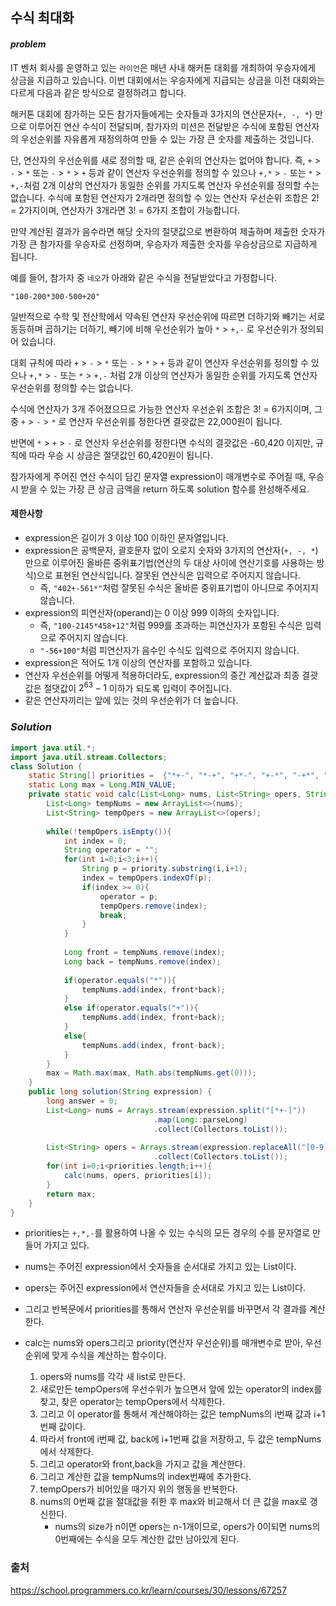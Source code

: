 ## **수식 최대화**


#### ***problem***
IT 벤처 회사를 운영하고 있는 `라이언`은 매년 사내 해커톤 대회를 개최하여 우승자에게 상금을 지급하고 있습니다.
이번 대회에서는 우승자에게 지급되는 상금을 이전 대회와는 다르게 다음과 같은 방식으로 결정하려고 합니다.

해커톤 대회에 참가하는 모든 참가자들에게는 숫자들과 3가지의 연산문자(`+, -, *`) 만으로 이루어진 연산 수식이 전달되며, 참가자의 미션은 전달받은 수식에 포함된 연산자의 우선순위를 자유롭게 재정의하여 만들 수 있는 가장 큰 숫자를 제출하는 것입니다.

단, 연산자의 우선순위를 새로 정의할 때, 같은 순위의 연산자는 없어야 합니다. 즉, `+` > `-` > `*` 또는 `-` > `*` > `+` 등과 같이 연산자 우선순위를 정의할 수 있으나 `+,*` > `-` 또는 `*` > `+,-`처럼 2개 이상의 연산자가 동일한 순위를 가지도록 연산자 우선순위를 정의할 수는 없습니다. 수식에 포함된 연산자가 2개라면 정의할 수 있는 연산자 우선순위 조합은 2! = 2가지이며, 연산자가 3개라면 3! = 6가지 조합이 가능합니다.

만약 계산된 결과가 음수라면 해당 숫자의 절댓값으로 변환하여 제출하며 제출한 숫자가 가장 큰 참가자를 우승자로 선정하며, 우승자가 제출한 숫자를 우승상금으로 지급하게 됩니다.

예를 들어, 참가자 중 `네오`가 아래와 같은 수식을 전달받았다고 가정합니다.

`"100-200*300-500+20"`

일반적으로 수학 및 전산학에서 약속된 연산자 우선순위에 따르면 더하기와 빼기는 서로 동등하며 곱하기는 더하기, 빼기에 비해 우선순위가 높아 `*` > `+,-` 로 우선순위가 정의되어 있습니다.

대회 규칙에 따라 `+` > `-` > `*` 또는 `-` > `*` > `+` 등과 같이 연산자 우선순위를 정의할 수 있으나 `+,*` > `-` 또는 `*` > `+,-` 처럼 2개 이상의 연산자가 동일한 순위를 가지도록 연산자 우선순위를 정의할 수는 없습니다.

수식에 연산자가 3개 주어졌으므로 가능한 연산자 우선순위 조합은 3! = 6가지이며, 그 중 `+` > `-` > `*` 로 연산자 우선순위를 정한다면 결괏값은 22,000원이 됩니다.

반면에 `*` > `+` > `-` 로 연산자 우선순위를 정한다면 수식의 결괏값은 -60,420 이지만, 규칙에 따라 우승 시 상금은 절댓값인 60,420원이 됩니다.

참가자에게 주어진 연산 수식이 담긴 문자열 expression이 매개변수로 주어질 때, 우승 시 받을 수 있는 가장 큰 상금 금액을 return 하도록 solution 함수를 완성해주세요.

#### **제한사항**
- expression은 길이가 3 이상 100 이하인 문자열입니다.
- expression은 공백문자, 괄호문자 없이 오로지 숫자와 3가지의 연산자(`+, -, *`) 만으로 이루어진 올바른 중위표기법(연산의 두 대상 사이에 연산기호를 사용하는 방식)으로 표현된 연산식입니다. 잘못된 연산식은 입력으로 주어지지 않습니다.
    - 즉, `"402+-561*"`처럼 잘못된 수식은 올바른 중위표기법이 아니므로 주어지지 않습니다.
- expression의 피연산자(operand)는 0 이상 999 이하의 숫자입니다.
    - 즉, `"100-2145*458+12"`처럼 999를 초과하는 피연산자가 포함된 수식은 입력으로 주어지지 않습니다.
    - `"-56+100"`처럼 피연산자가 음수인 수식도 입력으로 주어지지 않습니다.
- expression은 적어도 1개 이상의 연산자를 포함하고 있습니다.
- 연산자 우선순위를 어떻게 적용하더라도, expression의 중간 계산값과 최종 결괏값은 절댓값이 $2^{63} - 1$ 이하가 되도록 입력이 주어집니다.
- 같은 연산자끼리는 앞에 있는 것의 우선순위가 더 높습니다.

### ***Solution***
``` java
import java.util.*;
import java.util.stream.Collectors;
class Solution {
    static String[] priorities =  {"*+-", "*-+", "+*-", "+-*", "-+*", "-*+"};
    static Long max = Long.MIN_VALUE;
    private static void calc(List<Long> nums, List<String> opers, String priority){
        List<Long> tempNums = new ArrayList<>(nums);
        List<String> tempOpers = new ArrayList<>(opers);
        
        while(!tempOpers.isEmpty()){
            int index = 0;
            String operator = "";
            for(int i=0;i<3;i++){
                String p = priority.substring(i,i+1);
                index = tempOpers.indexOf(p);
                if(index >= 0){
                    operator = p;
                    tempOpers.remove(index);
                    break;
                }
            }
            
            Long front = tempNums.remove(index);
            Long back = tempNums.remove(index);
            
            if(operator.equals("*")){
                tempNums.add(index, front*back);
            }
            else if(operator.equals("+")){
                tempNums.add(index, front+back);
            }
            else{
                tempNums.add(index, front-back);
            }
        }
        max = Math.max(max, Math.abs(tempNums.get(0)));
    }
    public long solution(String expression) {
        long answer = 0;
        List<Long> nums = Arrays.stream(expression.split("[*+-]"))
                                .map(Long::parseLong)
                                .collect(Collectors.toList());
        
        List<String> opers = Arrays.stream(expression.replaceAll("[0-9]","").split(""))
                                .collect(Collectors.toList());
        for(int i=0;i<priorities.length;i++){
            calc(nums, opers, priorities[i]);        
        }
        return max;
    }
}
```
- priorities는 `+,*,-`를 활용하여 나올 수 있는 수식의 모든 경우의 수를 문자열로 만들어 가지고 있다.

- nums는 주어진 expression에서 숫자들을 순서대로 가지고 있는 List이다.
- opers는 주어진 expression에서 연산자들을 순서대로 가지고 있는 List이다.
- 그리고 반복문에서 priorities를 통해서 연산자 우선순위를 바꾸면서 각 결과를 계산한다.
- calc는 nums와 opers그리고 priority(연산자 우선순위)를 매개변수로 받아, 우선순위에 맞게 수식을 계산하는 함수이다.
    1. opers와 nums를 각각 새 list로 만든다.
    2. 새로만든 tempOpers에 우선수위가 높으면서 앞에 있는 operator의 index를 찾고, 찾은 operator는 tempOpers에서 삭제한다.
    3. 그리고 이 operator를 통해서 계산해야하는 값은 tempNums의 i번째 값과 i+1번째 값이다.
    4. 따라서 front에 i번째 값, back에 i+1번째 값을 저장하고, 두 값은 tempNums에서 삭제한다.
    5. 그리고 operator와 front,back을 가지고 값을 계산한다.
    6. 그리고 계산한 값을 tempNums의 index번째에 추가한다.
    7. tempOpers가 비어있을 때가지 위의 행동을 반복한다.
    8. nums의 0번째 값을 절대값을 취한 후 max와 비교해서 더 큰 값을 max로 갱신한다.
        - nums의 size가 n이면 opers는 n-1개이므로, opers가 0이되면 nums의 0번째에는 수식을 모두 계산한 값만 남아있게 된다. 
 

### 출처
https://school.programmers.co.kr/learn/courses/30/lessons/67257